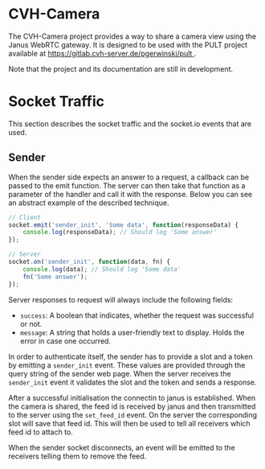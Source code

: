# CVH-Camera
The CVH-Camera project provides a way to share a camera view using the Janus WebRTC gateway. It is designed to be used with the PULT project available at [ https://gitlab.cvh-server.de/pgerwinski/pult ](https://gitlab.cvh-server.de/pgerwinski/pult).

Note that the project and its documentation are still in development.

# Socket Traffic
This section describes the socket traffic and the socket.io events that are used.

## Sender
When the sender side expects an answer to a request, a callback can be passed to the emit function. The server can then take that function as a parameter of the handler and call it with the response. Below you can see an abstract example of the described technique.

```javascript
// Client
socket.emit('sender_init', 'Some data', function(responseData) {
    console.log(responseData); // Should log 'Some answer'
});

// Server
socket.on('sender_init', function(data, fn) {
    console.log(data); // Should log 'Some data'
    fn('Some answer');
});
```

Server responses to request will always include the following fields:
* `success`: A boolean that indicates, whether the request was successful or not.
* `message`: A string that holds a user-friendly text to display. Holds the error in case one occurred.

In order to authenticate itself, the sender has to provide a slot and a token by emitting a `sender_init` event. These values are provided through the query string of the sender web page. When the server receives the `sender_init` event it validates the slot and the token and sends a response.

After a successful initialisation the connectin to janus is established. When the camera is shared, the feed id is received by janus and then transmitted to the server using the `set_feed_id` event. On the server the corresponding slot will save that feed id. This will then be used to tell all receivers which feed id to attach to.

When the sender socket disconnects, an event will be emitted to the receivers telling them to remove the feed.
